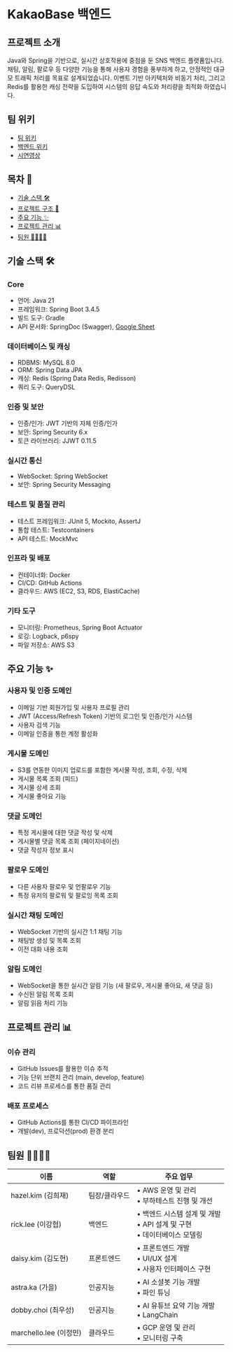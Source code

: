 # KakaoBase 백엔드

## 프로젝트 소개
Java와 Spring을 기반으로, 실시간 상호작용에 중점을 둔 SNS 백엔드 플랫폼입니다.
  채팅, 알림, 팔로우 등 다양한 기능을 통해 사용자 경험을 풍부하게 하고, 안정적인 대규모 트래픽 처리를 목표로 설계되었습니다.
  이벤트 기반 아키텍처와 비동기 처리, 그리고 Redis를 활용한 캐싱 전략을 도입하여 시스템의 응답 속도와 처리량을 최적화 하였습니다.

## 팀 위키
- [팀 위키](https://github.com/100-hours-a-week/22-tenten-wiki/wiki)
- [백엔드 위키](https://github.com/100-hours-a-week/22-tenten-wiki/wiki/Backend-Wiki)
- [시연영상](https://www.youtube.com/shorts/WbWPg2TR-cw)

## 목차 📑
- [기술 스택 🛠️](#기술-스택)
- [프로젝트 구조 📂](#프로젝트-구조-)
- [주요 기능 ✨](#주요-기능-)
- [프로젝트 관리 📊](#프로젝트-관리-)
- [팀원 👨‍💻👩‍💻](#팀원-)

## 기술 스택 🛠️
  
  ### Core
   - 언어: Java 21
   - 프레임워크: Spring Boot 3.4.5
   - 빌드 도구: Gradle
   - API 문서화: SpringDoc (Swagger), [Google Sheet](//링크)

  ### 데이터베이스 및 캐싱
   - RDBMS: MySQL 8.0
   - ORM: Spring Data JPA
   - 캐싱: Redis (Spring Data Redis, Redisson)
   - 쿼리 도구: QueryDSL

  ### 인증 및 보안
   - 인증/인가: JWT 기반의 자체 인증/인가
   - 보안: Spring Security 6.x
   - 토큰 라이브러리: JJWT 0.11.5

###   실시간 통신
   - WebSocket: Spring WebSocket
   - 보안: Spring Security Messaging

  ### 테스트 및 품질 관리
   - 테스트 프레임워크: JUnit 5, Mockito, AssertJ
   - 통합 테스트: Testcontainers
   - API 테스트: MockMvc

  ### 인프라 및 배포
   - 컨테이너화: Docker
   - CI/CD: GitHub Actions
   - 클라우드: AWS (EC2, S3, RDS, ElastiCache)

###   기타 도구
   - 모니터링: Prometheus, Spring Boot Actuator
   - 로깅: Logback, p6spy
   - 파일 저장소: AWS S3

##  주요 기능 ✨

  ### 사용자 및 인증 도메인
   - 이메일 기반 회원가입 및 사용자 프로필 관리
   - JWT (Access/Refresh Token) 기반의 로그인 및 인증/인가 시스템
   - 사용자 검색 기능
   - 이메일 인증을 통한 계정 활성화

  ### 게시물 도메인
   - S3를 연동한 이미지 업로드를 포함한 게시물 작성, 조회, 수정, 삭제
   - 게시물 목록 조회 (피드)
   - 게시물 상세 조회
   - 게시물 좋아요 기능

  ### 댓글 도메인
   - 특정 게시물에 대한 댓글 작성 및 삭제
   - 게시물별 댓글 목록 조회 (페이지네이션)
   - 댓글 작성자 정보 표시

  ### 팔로우 도메인
   - 다른 사용자 팔로우 및 언팔로우 기능
   - 특정 유저의 팔로워 및 팔로잉 목록 조회

  ### 실시간 채팅 도메인
   - WebSocket 기반의 실시간 1:1 채팅 기능
   - 채팅방 생성 및 목록 조회
   - 이전 대화 내용 조회

  ### 알림 도메인
   - WebSocket을 통한 실시간 알림 기능 (새 팔로우, 게시물 좋아요, 새 댓글 등)
   - 수신된 알림 목록 조회
   - 알림 읽음 처리 기능

## 프로젝트 관리 📊

### 이슈 관리
- GitHub Issues를 활용한 이슈 추적
- 기능 단위 브랜치 관리 (main, develop, feature)
- 코드 리뷰 프로세스를 통한 품질 관리

### 배포 프로세스
- GitHub Actions를 통한 CI/CD 파이프라인
- 개발(dev),  프로덕션(prod) 환경 분리

## 팀원 👨‍💻👩‍💻
| 이름 | 역할 | 주요 업무 |
|------------------|------|------------|
| hazel.kim (김희재) | 팀장/클라우드 | • AWS 운영 및 관리<br>• 부하테스트 진행 및 개선 |
| rick.lee (이강협) | 백엔드 | • 백엔드 시스템 설계 및 개발<br>• API 설계 및 구현<br>• 데이터베이스 모델링 |
| daisy.kim (김도현) | 프론트엔드 | • 프론트엔드 개발<br>• UI/UX 설계<br>• 사용자 인터페이스 구현 |
| astra.ka (가을) | 인공지능 | • AI 소셜봇 기능 개발<br>• 파인 튜닝 |
| dobby.choi (최우성) | 인공지능 | • AI 유튜브 요약 기능 개발<br>• LangChain |
| marchello.lee (이정민) | 클라우드 | • GCP 운영 및 관리<br>• 모니터링 구축 |
